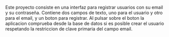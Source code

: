 Este proyecto consiste en una interfaz para registrar usuarios con su email y su contraseña.
Contiene dos campos de texto, uno para el usuario y otro para el email, y un boton para registrar.
Al pulsar sobre el boton la aplicacion comprueba desde la base de datos si es posible crear el usuario
respetando la restriccion de clave primaria del campo email.
